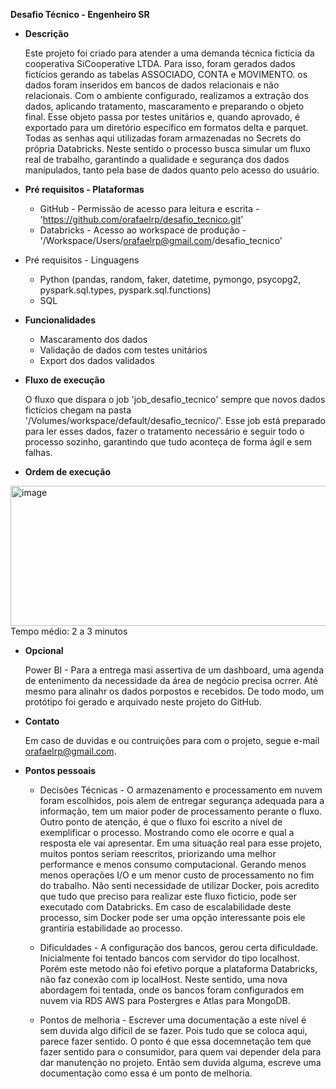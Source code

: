 **Desafio Técnico - Engenheiro SR**

* **Descrição**

  Este projeto foi criado para atender a uma demanda técnica fictícia da cooperativa SiCooperative LTDA. Para isso, foram gerados dados fictícios gerando as tabelas ASSOCIADO, CONTA e MOVIMENTO. os dados foram inseridos em bancos de dados relacionais e não relacionais. Com o ambiente configurado, realizamos a extração dos dados, aplicando tratamento, mascaramento e preparando o objeto final. Esse objeto passa por testes unitários e, quando aprovado, é exportado para um diretório específico em formatos delta e parquet. Todas as senhas aqui utilizadas foram armazenadas no Secrets do própria Databricks. Neste sentido o processo busca simular um fluxo real de trabalho, garantindo a qualidade e segurança dos dados manipulados, tanto pela base de dados quanto  pelo acesso do usuário.

* **Pré requisitos - Plataformas**

  - GitHub - Permissão de acesso para leitura e escrita - 'https://github.com/orafaelrp/desafio_tecnico.git'
  - Databricks - Acesso ao workspace de produção - '/Workspace/Users/orafaelrp@gmail.com/desafio_tecnico'

* Pré requisitos - Linguagens
  - Python (pandas, random, faker, datetime, pymongo, psycopg2, pyspark.sql.types, pyspark.sql.functions)
  - SQL

* **Funcionalidades**

  - Mascaramento dos dados
  - Validação de dados com testes unitários
  - Export dos dados validados

* **Fluxo de execução**

  O fluxo que dispara o job 'job_desafio_tecnico' sempre que novos dados fictícios chegam na pasta '/Volumes/workspace/default/desafio_tecnico/'. Esse job está preparado para ler esses dados, fazer o tratamento necessário e seguir todo o processo sozinho, garantindo que tudo aconteça de forma ágil e sem falhas.


* **Ordem de execução**

 <img width="864" height="224" alt="image" src="https://github.com/user-attachments/assets/6fab9180-f7ae-4f64-a20c-dd5e837defab" />
Tempo médio: 2 a 3 minutos

* **Opcional**

  Power BI - Para a entrega masi assertiva de um dashboard, uma agenda de entenimento da necessidade da área de negócio precisa ocrrer. Até mesmo para alinahr os dados porpostos e recebidos. De todo modo, um protótipo foi gerado e arquivado neste projeto do GitHub.

* **Contato**

  Em caso de duvidas e ou contruições para com o projeto, segue e-mail orafaelrp@gmail.com.

* **Pontos pessoais**

  * Decisões Técnicas - O armazenamento e processamento em nuvem foram escolhidos, pois alem de entregar segurança adequada para a informação, tem um maior poder de processamento perante o fluxo. Outro ponto de atenção, é que o fluxo foi escrito a nível de exemplificar o processo. Mostrando como ele ocorre e qual a resposta ele vai apresentar. Em uma situação real para esse projeto, muitos pontos seriam reescritos, priorizando uma melhor performance e menos consumo computacional. Gerando menos menos operações I/O e um menor custo de processamento no fim do trabalho. Não senti necessidade de utilizar Docker, pois acredito que tudo que preciso para realizar este fluxo ficticio, pode ser executado com Databricks. Em caso de escalabilidade deste processo, sim Docker pode ser uma opção interessante pois ele grantiria estabilidade ao processo.

  * Dificuldades - A configuração dos bancos, gerou certa dificuldade. Inicialmente foi tentado bancos com servidor do tipo localhost. Porém este metodo não foi efetivo porque a plataforma Databricks, não faz conexão com ip localHost. Neste sentido, uma nova abordagem foi tentada, onde os bancos foram configurados em nuvem via RDS AWS para Postergres e Atlas para MongoDB.

  * Pontos de melhoria - Escrever uma documentação a este nível é sem duvida algo dificil de se fazer. Pois tudo que se coloca aqui, parece fazer sentido. O ponto é que essa docemnetação tem que fazer sentido para o consumidor, para quem vai depender dela para dar manutenção no projeto. Então sem duvida alguma, escreve uma documentação como essa é um ponto de melhoria. 
